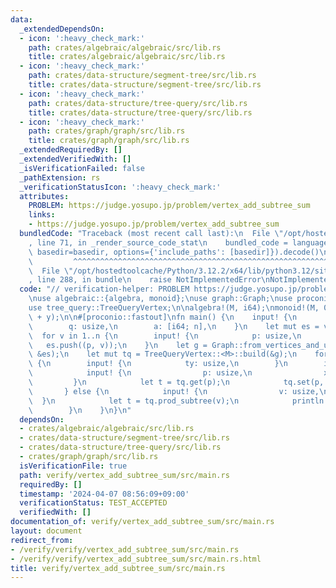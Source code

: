 ```yaml
---
data:
  _extendedDependsOn:
  - icon: ':heavy_check_mark:'
    path: crates/algebraic/algebraic/src/lib.rs
    title: crates/algebraic/algebraic/src/lib.rs
  - icon: ':heavy_check_mark:'
    path: crates/data-structure/segment-tree/src/lib.rs
    title: crates/data-structure/segment-tree/src/lib.rs
  - icon: ':heavy_check_mark:'
    path: crates/data-structure/tree-query/src/lib.rs
    title: crates/data-structure/tree-query/src/lib.rs
  - icon: ':heavy_check_mark:'
    path: crates/graph/graph/src/lib.rs
    title: crates/graph/graph/src/lib.rs
  _extendedRequiredBy: []
  _extendedVerifiedWith: []
  _isVerificationFailed: false
  _pathExtension: rs
  _verificationStatusIcon: ':heavy_check_mark:'
  attributes:
    PROBLEM: https://judge.yosupo.jp/problem/vertex_add_subtree_sum
    links:
    - https://judge.yosupo.jp/problem/vertex_add_subtree_sum
  bundledCode: "Traceback (most recent call last):\n  File \"/opt/hostedtoolcache/Python/3.12.2/x64/lib/python3.12/site-packages/onlinejudge_verify/documentation/build.py\"\
    , line 71, in _render_source_code_stat\n    bundled_code = language.bundle(stat.path,\
    \ basedir=basedir, options={'include_paths': [basedir]}).decode()\n          \
    \         ^^^^^^^^^^^^^^^^^^^^^^^^^^^^^^^^^^^^^^^^^^^^^^^^^^^^^^^^^^^^^^^^^^^^^^^^^^^^^^^^^\n\
    \  File \"/opt/hostedtoolcache/Python/3.12.2/x64/lib/python3.12/site-packages/onlinejudge_verify/languages/rust.py\"\
    , line 288, in bundle\n    raise NotImplementedError\nNotImplementedError\n"
  code: "// verification-helper: PROBLEM https://judge.yosupo.jp/problem/vertex_add_subtree_sum\n\
    \nuse algebraic::{algebra, monoid};\nuse graph::Graph;\nuse proconio::input;\n\
    use tree_query::TreeQueryVertex;\n\nalgebra!(M, i64);\nmonoid!(M, 0, |x, y| x\
    \ + y);\n\n#[proconio::fastout]\nfn main() {\n    input! {\n        n: usize,\n\
    \        q: usize,\n        a: [i64; n],\n    }\n    let mut es = vec![];\n  \
    \  for v in 1..n {\n        input! {\n            p: usize,\n        }\n     \
    \   es.push((p, v));\n    }\n    let g = Graph::from_vertices_and_unweighted_undirected_edges(&a,\
    \ &es);\n    let mut tq = TreeQueryVertex::<M>::build(&g);\n    for _ in 0..q\
    \ {\n        input! {\n            ty: usize,\n        }\n        if ty == 0 {\n\
    \            input! {\n                p: usize,\n                x: i64\n   \
    \         }\n            let t = tq.get(p);\n            tq.set(p, t + x);\n \
    \       } else {\n            input! {\n                v: usize,\n          \
    \  }\n            let t = tq.prod_subtree(v);\n            println!(\"{}\", t);\n\
    \        }\n    }\n}\n"
  dependsOn:
  - crates/algebraic/algebraic/src/lib.rs
  - crates/data-structure/segment-tree/src/lib.rs
  - crates/data-structure/tree-query/src/lib.rs
  - crates/graph/graph/src/lib.rs
  isVerificationFile: true
  path: verify/vertex_add_subtree_sum/src/main.rs
  requiredBy: []
  timestamp: '2024-04-07 08:56:09+09:00'
  verificationStatus: TEST_ACCEPTED
  verifiedWith: []
documentation_of: verify/vertex_add_subtree_sum/src/main.rs
layout: document
redirect_from:
- /verify/verify/vertex_add_subtree_sum/src/main.rs
- /verify/verify/vertex_add_subtree_sum/src/main.rs.html
title: verify/vertex_add_subtree_sum/src/main.rs
---
```

